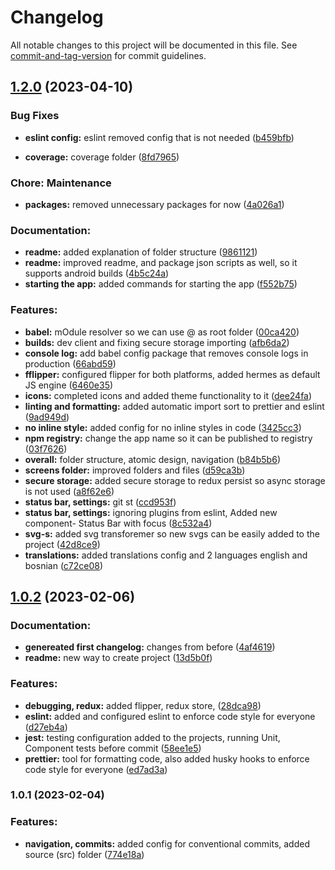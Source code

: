 # Changelog

All notable changes to this project will be documented in this file. See [commit-and-tag-version](https://github.com/absolute-version/commit-and-tag-version) for commit guidelines.

## [1.2.0](https://github.com/MobDev-org/expo-template/compare/v1.0.2...v1.2.0) (2023-04-10)


### Bug Fixes

* **eslint config:** eslint removed config that is not needed ([b459bfb](https://github.com/MobDev-org/expo-template/commit/b459bfb53537c15ade6aff1e042f62ecc5c9f5b1))


* **coverage:** coverage folder ([8fd7965](https://github.com/MobDev-org/expo-template/commit/8fd79658d781381ad5f7b92603a24b07d9edf68c))


### Chore: Maintenance

* **packages:** removed unnecessary packages for now ([4a026a1](https://github.com/MobDev-org/expo-template/commit/4a026a1e8a06ed827db16df4d1b3460c9cd0ed90))


### Documentation:

* **readme:** added explanation of folder structure ([9861121](https://github.com/MobDev-org/expo-template/commit/9861121f53d8ec502c1bfb72082116d3e4acf588))
* **readme:** improved readme, and package json scripts as well, so it supports android builds ([4b5c24a](https://github.com/MobDev-org/expo-template/commit/4b5c24aa77c92e791531e9231533318960b5be87))
* **starting the app:** added commands for starting the app ([f552b75](https://github.com/MobDev-org/expo-template/commit/f552b75f78453339a8735f9d4534d89133df88a0))


### Features:

* **babel:** mOdule resolver so we can use @ as root folder ([00ca420](https://github.com/MobDev-org/expo-template/commit/00ca4207fa1dd0b0db8e19b95f29b7ee077dedd7))
* **builds:** dev client and fixing secure storage importing ([afb6da2](https://github.com/MobDev-org/expo-template/commit/afb6da2844dab063fecc0b01585f27fcaf140984))
* **console log:** add babel config package that removes console logs in production ([66abd59](https://github.com/MobDev-org/expo-template/commit/66abd59c3a074891f498fdfc366e9851fb858bc5))
* **fflipper:** configured flipper for both platforms, added hermes as default JS engine ([6460e35](https://github.com/MobDev-org/expo-template/commit/6460e35efd85db84008f5e569a67d4c688e8c4af))
* **icons:** completed icons and added theme functionality to it ([dee24fa](https://github.com/MobDev-org/expo-template/commit/dee24fa422bed25c77bb129b963ccb87613d253f))
* **linting and formatting:** added automatic import sort to prettier and eslint ([9ad949d](https://github.com/MobDev-org/expo-template/commit/9ad949d0e3bff03e79f799d8eeff67d45d531555))
* **no inline style:** added config for no inline styles in code ([3425cc3](https://github.com/MobDev-org/expo-template/commit/3425cc3aeec94e678a0bde219c938c51cf2b54dc))
* **npm registry:** change the app name so it can be published to registry ([03f7626](https://github.com/MobDev-org/expo-template/commit/03f7626889c080cce25cd8a1839e112f6c2b19b6))
* **overall:** folder structure, atomic design, navigation ([b84b5b6](https://github.com/MobDev-org/expo-template/commit/b84b5b6337151c6ee044e9b09f407711aed374c2))
* **screens folder:** improved folders and files ([d59ca3b](https://github.com/MobDev-org/expo-template/commit/d59ca3b6058ce7dd22f5b2df7574e9b700757bda))
* **secure storage:** added secure storage to redux persist so async storage is not used ([a8f62e6](https://github.com/MobDev-org/expo-template/commit/a8f62e66382d6503a4b284796f929ea2d5373866))
* **status bar, settings:** git st ([ccd953f](https://github.com/MobDev-org/expo-template/commit/ccd953fd66906f1539213ae6b53a1e3c0b6c62e0))
* **status bar, settings:** ignoring plugins from eslint, Added new component- Status Bar with focus ([8c532a4](https://github.com/MobDev-org/expo-template/commit/8c532a4c4354e32a1777d6624487c853564304ad))
* **svg-s:** added svg transforemer so new svgs can be easily added to the project ([42d8ce9](https://github.com/MobDev-org/expo-template/commit/42d8ce9ee5deef6ed9c39f3e9d6ab14ac14df763))
* **translations:** added translations config and 2 languages english and bosnian ([c72ce08](https://github.com/MobDev-org/expo-template/commit/c72ce081b8cedb3a26b9f168324fdc4a255497bb))

## [1.0.2](https://github.com/MobDev-org/expo-template/compare/v1.0.1...v1.0.2) (2023-02-06)


### Documentation:

* **genereated first changelog:** changes from before ([4af4619](https://github.com/MobDev-org/expo-template/commit/4af4619501cb85f97a54f46076bc1c0aae7c1270))
* **readme:** new way to create project ([13d5b0f](https://github.com/MobDev-org/expo-template/commit/13d5b0fa87691320b4d75dcf3aea6ac6bc671105))


### Features:

* **debugging, redux:** added flipper, redux store, ([28dca98](https://github.com/MobDev-org/expo-template/commit/28dca98ca7e7d95cd9150b6ee247cfc3c1ae28e7))
* **eslint:** added and configured eslint to enforce code style for everyone ([d27eb4a](https://github.com/MobDev-org/expo-template/commit/d27eb4aefaf1c611706f18b14459bdb2c6c393a9))
* **jest:** testing configuration added to the projects, running Unit, Component tests before commit ([58ee1e5](https://github.com/MobDev-org/expo-template/commit/58ee1e5db9469ca45e68ac17088da4cfcef334ae))
* **prettier:** tool for formatting code, also added husky hooks to enforce code style for everyone ([ed7ad3a](https://github.com/MobDev-org/expo-template/commit/ed7ad3a2d5222995d62da3c9bafa47f4ff99cbd6))

### 1.0.1 (2023-02-04)

### Features:

-   **navigation, commits:** added config for conventional commits, added source (src) folder ([774e18a](https://github.com/MobDev-org/expo-template/commit/774e18a24288d130dab3cc2a9a38b92e9e4b7e31))
